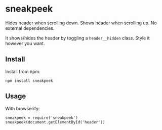 # sneakpeek

Hides header when scrolling down. Shows header when scrolling up. No external
dependencies.

It shows/hides the header by toggling a `header__hidden` class. Style it however
you want.

## Install

Install from npm:

    npm install sneakpeek

## Usage

With browserify:

    sneakpeek = require('sneakpeek')
    sneakpeek(document.getElementById('header'))
